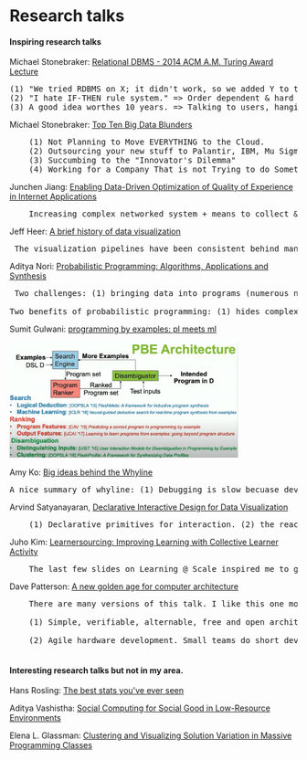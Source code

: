 Research talks
=========================

<!-- <code>Google scholar is my facebook, these research talks are my popcorn TV series.
</code> -->


#### Inspiring research talks 

Michael Stonebraker: [Relational DBMS - 2014 ACM A.M. Turing Award Lecture](https://youtu.be/BbGeKi6T6QI?t=568)

<pre>
(1) "We tried RDBMS on X; it didn't work, so we added Y to the relational model." => Abstract data types
(2) "I hate IF-THEN rule system." => Order dependent & hard to understand. => the complexity bounds.
(3) A good idea worthes 10 years. => Talking to users, hanging around a critical environment of smart people. 
</pre>


Michael Stonebraker: [Top Ten Big Data Blunders](https://www.youtube.com/watch?v=4SK8jdBhGNI)
<pre>
    (1) Not Planning to Move EVERYTHING to the Cloud. 
    (2) Outsourcing your new stuff to Palantir, IBM, Mu Sigma.
    (3) Succumbing to the "Innovator's Dilemma"
    (4) Working for a Company That is not Trying to do Something about the "Sins of the Past"
</pre>


Junchen Jiang: [Enabling Data-Driven Optimization of Quality of Experience in Internet Applications](https://www.youtube.com/watch?v=VRz9EYibEz4&t=1329s)
<pre>
    Increasing complex networked system + means to collect & process massive data => Optimizing the network streaming through a data driven approach.
</pre>

Jeff Heer: [A brief history of data visualization](https://www.youtube.com/watch?v=N00g9Q9stBo)
<pre> The visualization pipelines have been consistent behind many different techniques: (raw data -[data transformation]-> data tabels -[visual encodings]-> visual structures -[view transformations]-> views). 
</pre>


Aditya Nori: [Probabilistic Programming: Algorithms, Applications and Synthesis](https://www.youtube.com/watch?v=F4sFD9RyJrs)
<pre> Two challenges: (1) bringing data into programs (numerous new sources, conversion); (2) reasoning with data. 

Two benefits of probabilistic programming: (1) hides complexity of inference techniques; (2) requires much less expertise to write and experiment with ML models.
</pre>



Sumit Gulwani: [programming by examples: pl meets ml](https://youtu.be/-IjU2-Pi6gg?t=2480)

<img src="photos/diagrams/pbe-architecture.jpg" width="400px">



Amy Ko: [Big ideas behind the Whyline](https://www.youtube.com/watch?v=lx7g-T10WxQ)
<pre>
A nice summary of whyline: (1) Debugging is slow becuase developers iteratively test brittle hypotheses about what caused a failure by manually collecting runtime data. (2) Debugging would be faster if developers worked backwards from well-understood failure to cause, relying on dynamic dependencies precisely gathered by a tool. 
</pre>

Arvind Satyanayaran, [Declarative Interactive Design for Data Visualization](https://www.youtube.com/watch?v=bAnxCRHn2Rw)

<pre>
    (1) Declarative primitives for interaction. (2) the reactive nature of visualization architecture.
</pre>

Juho Kim: [Learnersourcing: Improving Learning with Collective Learner Activity](https://www.slideshare.net/mcpanic/20150730-thesisdefenseweb)

<pre>
    The last few slides on Learning @ Scale inspired me to get a Ph.D.. 
</pre>



Dave Patterson: [A new golden age for computer architecture](https://www.youtube.com/watch?v=ctwj53r07yI)
<pre>
    There are many versions of this talk. I like this one most. 

    (1) Simple, verifiable, alternable, free and open architecture and implemetations. That's also something I want achieve through Peekaboo. 
    
    (2) Agile hardware development. Small teams do short development between working but incomplete prototypes and get customer feedback per step. A very nice summarization of the "agile" part. 
    
</pre>

#### Interesting research talks but not in my area. 

Hans Rosling: [The best stats you've ever seen](https://www.ted.com/talks/hans_rosling_the_best_stats_you_ve_ever_seen)


Aditya Vashistha: [Social Computing for Social Good in Low-Resource Environments](https://www.youtube.com/watch?v=BVF3tryFb2g)


Elena L. Glassman: [Clustering and Visualizing Solution Variation in Massive Programming Classes](https://www.youtube.com/watch?v=Pt-DMk1YRJ4)